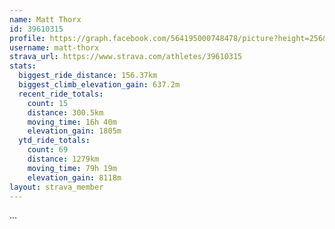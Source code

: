 ```yaml
---
name: Matt Thorx
id: 39610315
profile: https://graph.facebook.com/564195000748478/picture?height=256&width=256
username: matt-thorx
strava_url: https://www.strava.com/athletes/39610315
stats:
  biggest_ride_distance: 156.37km
  biggest_climb_elevation_gain: 637.2m
  recent_ride_totals:
    count: 15
    distance: 300.5km
    moving_time: 16h 40m
    elevation_gain: 1805m
  ytd_ride_totals:
    count: 69
    distance: 1279km
    moving_time: 79h 19m
    elevation_gain: 8118m
layout: strava_member
--- 
```

...
